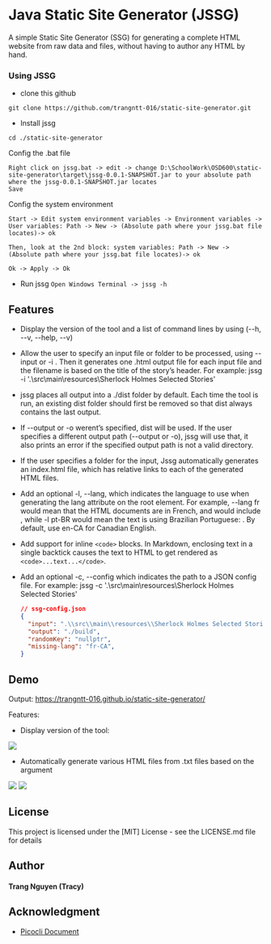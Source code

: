 # Java Static Site Generator (JSSG)

A simple Static Site Generator (SSG) for generating a complete HTML website from raw data and files, without having to author any HTML by hand.


### Using JSSG
* clone this github

```
git clone https://github.com/trangntt-016/static-site-generator.git
```
* Install jssg

```
cd ./static-site-generator
```

Config the .bat file
```
Right click on jssg.bat -> edit -> change D:\SchoolWork\OSD600\static-site-generator\target\jssg-0.0.1-SNAPSHOT.jar to your absolute path where the jssg-0.0.1-SNAPSHOT.jar locates 
Save
```

Config the system environment
```
Start -> Edit system environment variables -> Environment variables -> User variables: Path -> New -> (Absolute path where your jssg.bat file locates)-> ok

Then, look at the 2nd block: system variables: Path -> New -> (Absolute path where your jssg.bat file locates)-> ok

Ok -> Apply -> Ok
```

* Run jssg
`
Open Windows Terminal -> jssg -h
`

## Features
* Display the version of the tool and a list of command lines by using (--h, --v, --help, --v)


* Allow the user to specify an input file or folder to be processed, using --input or -i . Then it generates one .html output file for each input file and the filename is based on the title of the story’s header. For example: jssg -i '.\src\main\resources\Sherlock Holmes Selected Stories\'


* jssg places all output into a ./dist folder by default. Each time the tool is run, an existing dist folder should first be removed so that dist always contains the last output.


* If --output or -o werent’s specified, dist will be used. If the user specifies a different output path (--output or -o), jssg will use that, it also prints an error if the specified output path is not a valid directory.


* If the user specifies a folder for the input, Jssg automatically generates an index.html file, which has relative links to each of the generated HTML files.

* Add an optional -l, --lang, which indicates the language to use when generating the lang attribute on the root <html> element. For example, --lang fr would mean that the HTML documents are in French, and would include <html lang="fr">, while -l pt-BR would mean the text is using Brazilian Portuguese: <html lang="pt-BR">. By default, use en-CA for Canadian English.

* Add support for inline `<code>` blocks. In Markdown, enclosing text in a single backtick causes the text to HTML to get rendered as `<code>...text...</code>`.

* Add an optional -c, --config which indicates the path to a JSON config file. For example: jssg -c '.\src\main\resources\Sherlock Holmes Selected Stories'

  ```json
  // ssg-config.json
  {
    "input": ".\\src\\main\\resources\\Sherlock Holmes Selected Stories\\",
    "output": "./build",
    "randomKey": "nullptr",
    "missing-lang": "fr-CA",
  }
  ```

  


## Demo

Output: https://trangntt-016.github.io/static-site-generator/

Features:

- Display version of the tool: 
<img src="https://github.com/trangntt-016/static-site-generator/blob/main/src/main/resources/OSDGIF/2021-09-09%2020-25-30.gif">

- Automatically generate various HTML files from .txt files based on the argument
<img src="https://github.com/trangntt-016/static-site-generator/blob/main/src/main/resources/OSDGIF/2021-09-14%2010-07-16_Trim.gif">

<img src="https://github.com/trangntt-016/static-site-generator/blob/main/src/main/resources/OSDGIF/2021-09-09%2021-12-31.gif">



## License

This project is licensed under the [MIT] License - see the LICENSE.md file for details

## Author
#### Trang Nguyen (Tracy)

## Acknowledgment
* [Picocli Document](https://picocli.info/)
